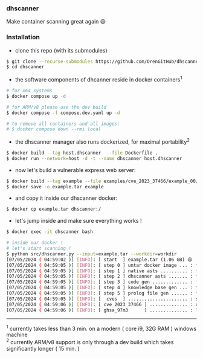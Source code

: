 ### dhscanner

Make container scanning great again :smiley:

### Installation

- clone this repo (with its submodules)

```bash
$ git clone --recurse-submodules https://github.com/OrenGitHub/dhscanner
$ cd dhscanner
```

- the software components of dhcanner reside in docker containers<sup>1</sup>

```bash
# for x64 systems
$ docker compose up -d

# for ARM/v8 please use the dev build
$ docker compose -f compose.dev.yaml up -d

# to remove all containers and all images:
# $ docker compose down --rmi local
```

- the dhscanner manager also runs dockerized, for maximal portability<sup>2</sup>

```bash
$ docker build --tag host.dhscanner  --file Dockerfile .
$ docker run --network=host -d -t --name dhscanner host.dhscanner
```

- now let's build a vulnerable express web server:

```bash
$ docker build --tag example --file examples/cve_2023_37466/example_00/Dockerfile examples/cve_2023_37466/example_00
$ docker save -o example.tar example
```

- and copy it inside our dhscanner docker:

```bash
$ docker cp example.tar dhscanner:/
```

- let's jump inside and make sure everything works !

```bash
$ docker exec -it dhscanner bash

# inside our docker !
# let's start scanning !
$ python src/dhscanner.py --input=example.tar --workdir=workdir
[07/05/2024 ( 04:59:02 )] [INFO]: [ start  ] example.tar (1.06 GB) 😃
[07/05/2024 ( 04:59:05 )] [INFO]: [ step 0 ] untar docker image ... : finished 😃
[07/05/2024 ( 04:59:05 )] [INFO]: [ step 1 ] native asts .......... : finished 😃
[07/05/2024 ( 04:59:05 )] [INFO]: [ step 2 ] dhscanner asts ....... : finished 😃
[07/05/2024 ( 04:59:05 )] [INFO]: [ step 3 ] code gen ............. : finished 😃
[07/05/2024 ( 04:59:05 )] [INFO]: [ step 4 ] knowledge base gen ... : finished 😃
[07/05/2024 ( 04:59:05 )] [INFO]: [ step 5 ] prolog file gen ...... : finished 😃
[07/05/2024 ( 04:59:05 )] [INFO]: [  cves  ] ...................... : starting 🙏
[07/05/2024 ( 04:59:06 )] [INFO]: [ cve_2023_37466 ] .............. : oh no ! it looks bad 😬😬😬
[07/05/2024 ( 04:59:06 )] [INFO]: [ ghsa_97m3      ] .............. : looking good 👌
```

---

<sup>1</sup> currently takes less than 3 min. on a modern ( core i9, 32G RAM ) windows machine <br>
<sup>2</sup> currently ARM/v8 support is only through a dev build which takes significantly longer ( 15 min. )